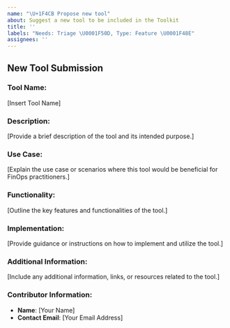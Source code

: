 ```yaml
---
name: "\U+1F4CB Propose new tool"
about: Suggest a new tool to be included in the Toolkit
title: ''
labels: "Needs: Triage \U0001F50D, Type: Feature \U0001F48E"
assignees: ''
---
```


## New Tool Submission

### Tool Name:
[Insert Tool Name]

### Description:
[Provide a brief description of the tool and its intended purpose.]

### Use Case:
[Explain the use case or scenarios where this tool would be beneficial for FinOps practitioners.]

### Functionality:
[Outline the key features and functionalities of the tool.]

### Implementation:
[Provide guidance or instructions on how to implement and utilize the tool.]

### Additional Information:
[Include any additional information, links, or resources related to the tool.]

### Contributor Information:
- **Name**: [Your Name]
- **Contact Email**: [Your Email Address]
